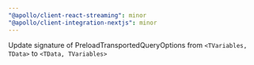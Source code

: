 ```yaml
---
"@apollo/client-react-streaming": minor
"@apollo/client-integration-nextjs": minor
---
```


Update signature of PreloadTransportedQueryOptions from `<TVariables, TData>` to `<TData, TVariables>`
